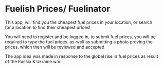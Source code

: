 # Fuelish Prices/ Fuelinator
This app, will find you the cheapest fuel prices in your location, or search for a location to find their cheapest prices!

You will need to register and be logged in, to submit fuel prices, you will be required to type the fuel prices, as-well as submitting a photo proving the prices, which then will be reviewed and accepted.

The app idea was made in response to the global rise in fuel prices as result of the Russia & Ukraine war.
